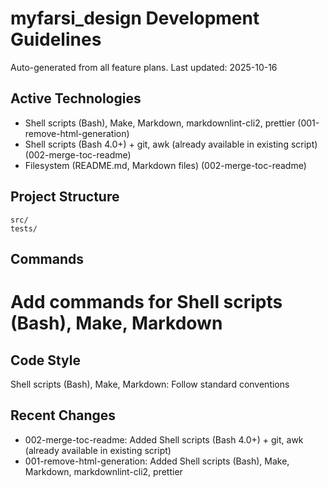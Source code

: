 # myfarsi_design Development Guidelines

Auto-generated from all feature plans. Last updated: 2025-10-16

## Active Technologies
- Shell scripts (Bash), Make, Markdown, markdownlint-cli2, prettier (001-remove-html-generation)
- Shell scripts (Bash 4.0+) + git, awk (already available in existing script) (002-merge-toc-readme)
- Filesystem (README.md, Markdown files) (002-merge-toc-readme)

## Project Structure
```
src/
tests/
```

## Commands
# Add commands for Shell scripts (Bash), Make, Markdown

## Code Style
Shell scripts (Bash), Make, Markdown: Follow standard conventions

## Recent Changes
- 002-merge-toc-readme: Added Shell scripts (Bash 4.0+) + git, awk (already available in existing script)
- 001-remove-html-generation: Added Shell scripts (Bash), Make, Markdown, markdownlint-cli2, prettier

<!-- MANUAL ADDITIONS START -->
<!-- MANUAL ADDITIONS END -->

